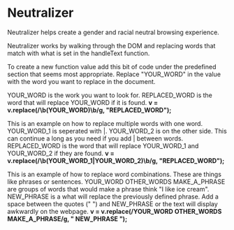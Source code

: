 # Neutralizer
Neutralizer helps create a gender and racial neutral browsing experience.

Neutralizer works by walking through the DOM and replacing words that match with what is set in the handleText function.

To create a new function value add this bit of code under the predefined section that seems most appropriate. 
Replace "YOUR_WORD" in the value with the word you want to replace in the document.

YOUR_WORD is the work you want to look for.
REPLACED_WORD is the word that will replace YOUR_WORD if it is found.
<strong> v = v.replace(/\b(YOUR_WORD)\b/g, "REPLACED_WORD");</strong>


This is an example on how to replace multiple words with one word.
YOUR_WORD_1 is seperated with |. YOUR_WORD_2 is on the other side. This can continue a long as you need if you add | between words.
REPLACED_WORD is the word that will replace YOUR_WORD_1 and YOUR_WORD_2 if they are found.
<strong>v = v.replace(/\b(YOUR_WORD_1|YOUR_WORD_2)\b/g, "REPLACED_WORD");</strong>

This is an example of how to replace word combinations. These are things like phrases or sentences.
YOUR_WORD OTHER_WORDS MAKE_A_PHRASE are groups of words that would make a phrase think "I like ice cream".
NEW_PHRASE is a what will replace the previously defined phrase. 
Add a space between the quotes (" ") and NEW_PHRASE or the text will display awkwardly on the webpage.
<strong>v = v.replace(/YOUR_WORD OTHER_WORDS MAKE_A_PHRASE/g, " NEW_PHRASE ");</strong>
